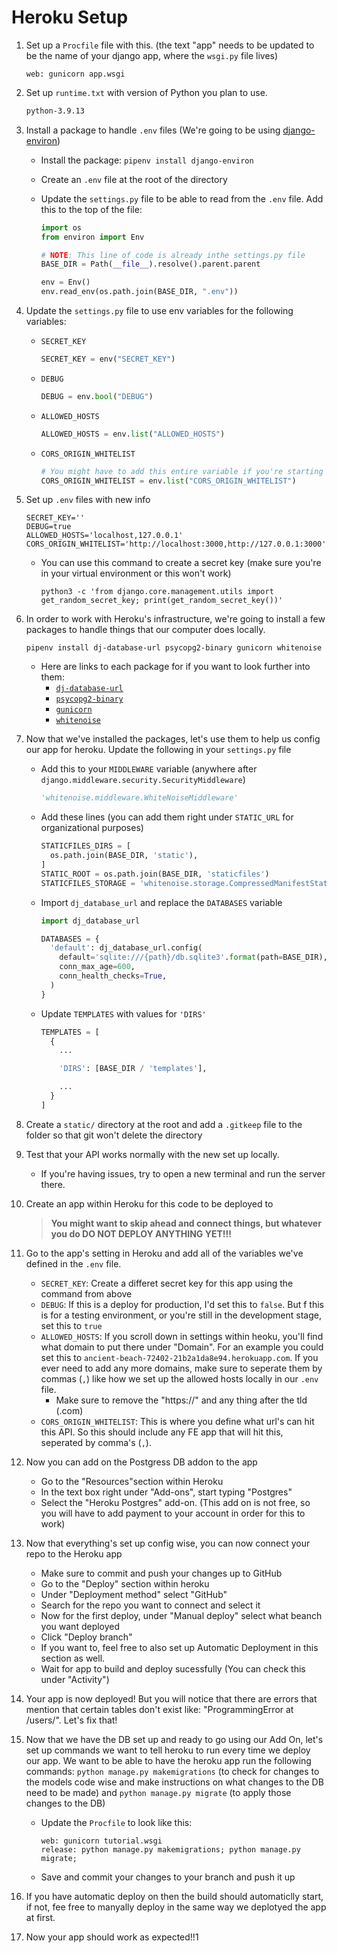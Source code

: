 # Heroku Setup

1. Set up a `Procfile` file with this. (the text "app" needs to be updated to be the name of your django app, where the `wsgi.py` file lives)

    ```Procfile
    web: gunicorn app.wsgi
    ```

1. Set up `runtime.txt` with version of Python you plan to use.

    ```txt
    python-3.9.13
    ```

1. Install a package to handle `.env` files (We're going to be using [django-environ](https://pypi.org/project/django-environ/))

    - Install the package: `pipenv install django-environ`
    - Create an `.env` file at the root of the directory
    - Update the `settings.py` file to be able to read from the `.env` file. Add this to the top of the file:

        ```python
        import os
        from environ import Env

        # NOTE: This line of code is already inthe settings.py file
        BASE_DIR = Path(__file__).resolve().parent.parent

        env = Env()
        env.read_env(os.path.join(BASE_DIR, ".env"))
        ```

1. Update the `settings.py` file to use env variables for the following variables:
    - `SECRET_KEY`

        ```python
        SECRET_KEY = env("SECRET_KEY")
        ```

    - `DEBUG`

        ```python
        DEBUG = env.bool("DEBUG")
        ```

    - `ALLOWED_HOSTS`

        ```python
        ALLOWED_HOSTS = env.list("ALLOWED_HOSTS")
        ```

    - `CORS_ORIGIN_WHITELIST`

        ```python
        # You might have to add this entire variable if you're starting from scratch
        CORS_ORIGIN_WHITELIST = env.list("CORS_ORIGIN_WHITELIST")
        ```

1. Set up `.env` files with new info

    ```env
    SECRET_KEY=''
    DEBUG=true
    ALLOWED_HOSTS='localhost,127.0.0.1'
    CORS_ORIGIN_WHITELIST='http://localhost:3000,http://127.0.0.1:3000'
    ```

    - You can use this command to create a secret key (make sure you're in your virtual environment or this won't work)

        ```terminal
        python3 -c 'from django.core.management.utils import get_random_secret_key; print(get_random_secret_key())'
        ```

1. In order to work with Heroku's infrastructure, we're going to install a few packages to handle things that our computer does locally.

    ```terminal
    pipenv install dj-database-url psycopg2-binary gunicorn whitenoise
    ```

    - Here are links to each package for if you want to look further into them:
        - [`dj-database-url`](https://pypi.org/project/dj-database-url/)
        - [`psycopg2-binary`](https://pypi.org/project/psycopg2-binary/)
        - [`gunicorn`](https://pypi.org/project/gunicorn/)
        - [`whitenoise`](https://pypi.org/project/whitenoise/)
        <!-- - [`pillow`](https://pypi.org/project/pillow/) -->
1. Now that we've installed the packages, let's use them to help us config our app for heroku. Update the following in your `settings.py` file
    - Add this to your `MIDDLEWARE` variable (anywhere after `django.middleware.security.SecurityMiddleware`)

        ```python
        'whitenoise.middleware.WhiteNoiseMiddleware'
        ```

    - Add these lines (you can add them right under `STATIC_URL` for organizational purposes)

        ```python
        STATICFILES_DIRS = [
          os.path.join(BASE_DIR, 'static'),
        ]
        STATIC_ROOT = os.path.join(BASE_DIR, 'staticfiles')
        STATICFILES_STORAGE = 'whitenoise.storage.CompressedManifestStaticFilesStorage'
        ```

    - Import `dj_database_url` and replace the `DATABASES` variable

        ```python
        import dj_database_url

        DATABASES = {
          'default': dj_database_url.config(
            default='sqlite:///{path}/db.sqlite3'.format(path=BASE_DIR),
            conn_max_age=600,
            conn_health_checks=True,
          )
        }
        ```

    - Update `TEMPLATES` with values for `'DIRS'`

        ```python
        TEMPLATES = [
          {
            ...

            'DIRS': [BASE_DIR / 'templates'],

            ...
          }
        ]
        ```

1. Create a `static/` directory at the root and add a `.gitkeep` file to the folder so that git won't delete the directory
1. Test that your API works normally with the new set up locally.
    - If you're having issues, try to open a new terminal and run the server there.
1. Create an app within Heroku for this code to be deployed to

    > **You might want to skip ahead and connect things, but whatever you do DO NOT DEPLOY ANYTHING YET!!!**

1. Go to the app's setting in Heroku and add all of the variables we've defined in the `.env` file.

    - `SECRET_KEY`: Create a differet secret key for this app using the command from above
    - `DEBUG`: If this is a deploy for production, I'd set this to `false`. But f this is for a testing environment, or you're still in the development stage, set this to `true`
    - `ALLOWED_HOSTS`: If you scroll down in settings within heoku, you'll find what domain to put there under "Domain". For an example you could set this to `ancient-beach-72402-21b2a1da8e94.herokuapp.com`. If you ever need to add any more domains, make sure to seperate them by commas (`,`) like how we set up the allowed hosts locally in our `.env` file.
        - Make sure to remove the "https://" and any thing after the tld (.com)
    - `CORS_ORIGIN_WHITELIST`: This is where you define what url's can hit this API. So this should include any FE app that will hit this, seperated by comma's (`,`).

1. Now you can add on the Postgress DB addon to the app

    - Go to the "Resources"section within Heroku
    - In the text box right under "Add-ons", start typing "Postgres"
    - Select the "Heroku Postgres" add-on. (This add on is not free, so you will have to add payment to your account in order for this to work)

1. Now that everything's set up config wise, you can now connect your repo to the Heroku app

    - Make sure to commit and push your changes up to GitHub
    - Go to the "Deploy" section within heroku
    - Under "Deployment method" select "GitHub"
    - Search for the repo you want to connect and select it
    - Now for the first deploy, under "Manual deploy" select what beanch you want deployed
    - Click "Deploy branch"
    - If you want to, feel free to also set up Automatic Deployment in this section as well.
    - Wait for app to build and deploy sucessfully (You can check this under "Activity")

1. Your app is now deployed! But you will notice that there are errors that mention that certain tables don't exist like: "ProgrammingError at /users/". Let's fix that!
1. Now that we have the DB set up and ready to go using our Add On, let's set up commands we want to tell heroku to run every time we deploy our app. We want to be able to have the heroku app run the following commands: `python manage.py makemigrations` (to check for changes to the models code wise and make instructions on what changes to the DB need to be made) and `python manage.py migrate` (to apply those changes to the DB)
    - Update the `Procfile` to look like this:

        ```Procfile
        web: gunicorn tutorial.wsgi
        release: python manage.py makemigrations; python manage.py migrate;
        ```

    - Save and commit your changes to your branch and push it up

1. If you have automatic deploy on then the build should automaticlly start, if not, fee free to manyally deploy in the same way we deplotyed the app at first.
1. Now your app should work as expected!!1
